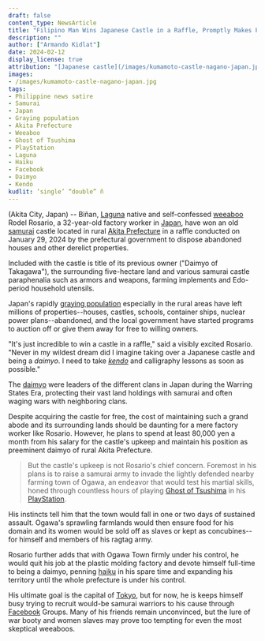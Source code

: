 ```yaml
---
draft: false
content_type: NewsArticle
title: "Filipino Man Wins Japanese Castle in a Raffle, Promptly Makes Plans to Invade Neighboring Town"
description: ""
author: ["Armando Kidlat"]
date: 2024-02-12
display_license: true
attribution: "[Japanese castle](/images/kumamoto-castle-nagano-japan.jpg) photo from [Wikimedia](https://commons.wikimedia.org/wiki/File:Kumamoto_Castle_02n3200.jpg). [Creative Commons](https://creativecommons.org/licenses/by-sa/3.0/deed.en) BY-SA 3.0."
images: 
- /images/kumamoto-castle-nagano-japan.jpg
tags:
- Philippine news satire
- Samurai
- Japan
- Graying population
- Akita Prefecture
- Weeaboo
- Ghost of Tsushima
- PlayStation
- Laguna
- Haiku
- Facebook
- Daimyo
- Kendo
kudlit: ‘single’ “double” ñ
---
```

(Akita City, Japan) -- Biñan, [Laguna](/tags/laguna/) native and self-confessed [weeaboo](/tags/weeaboo/) Rodel Rosario, a 32-year-old factory worker in [Japan](/tags/japan/), have won an old [samurai](/tags/samurai/) castle located in rural [Akita Prefecture](/tags/akita-prefecture/) in a raffle conducted on January 29, 2024 by the prefectural government to dispose abandoned houses and other derelict properties.

Included with the castle is title of its previous owner ("Daimyo of Takagawa"), the surrounding five-hectare land and various samurai castle paraphenalia such as armors and weapons, farming implements and Edo-period household utensils.

Japan's rapidly [graying population](/tags/graying-population/) especially in the rural areas have left millions of properties--houses, castles, schools, container ships, nuclear power plans--abandoned, and the local government have started programs to auction off or give them away for free to willing owners.

"It's just incredible to win a castle in a raffle," said a visibly excited Rosario. "Never in my wildest dream did I imagine taking over a Japanese castle and being a *daimyo*. I need to take *[kendo](/tags/kendo/)* and calligraphy lessons as soon as possible."

The [daimyo](/tags/daimyo/) were leaders of the different clans in Japan during the Warring States Era, protecting their vast land holdings with samurai and often waging wars with neighboring clans.

Despite acquiring the castle for free, the cost of maintaining such a grand abode and its surrounding lands should be daunting for a mere factory worker like Rosario. However, he plans to spend at least 80,000 yen a month from his salary for the castle's upkeep and maintain his position as preeminent daimyo of rural Akita Prefecture.

>But the castle's upkeep is not Rosario's chief concern. Foremost in his plans is to raise a samurai army to invade the lightly defended nearby farming town of Ogawa, an endeavor that would test his martial skills, honed through countless hours of playing [Ghost of Tsushima](/tags/ghost-of-tsushima/) in his [PlayStation](/tags/playstation/).

His instincts tell him that the town would fall in one or two days of sustained assault. Ogawa's sprawling farmlands would then ensure food for his domain and its women would be sold off as slaves or kept as concubines--for himself and members of his ragtag army.

Rosario further adds that with Ogawa Town firmly under his control, he would quit his job at the plastic molding factory and devote himself full-time to being a daimyo, penning [haiku](/tags/haiku/) in his spare time and expanding his territory until the whole prefecture is under his control.

His ultimate goal is the capital of [Tokyo](/tags/tokyo/), but for now, he is keeps himself busy trying to recruit would-be samurai warriors to his cause through [Facebook](/tags/facebook/) Groups. Many of his friends remain unconvinced, but the lure of war booty and women slaves may prove too tempting for even the most skeptical weeaboos.